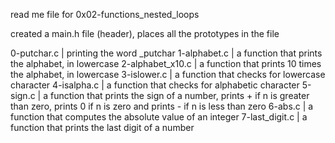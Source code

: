 read me file for 0x02-functions_nested_loops

created a main.h file (header), places all the prototypes in the file

0-putchar.c | printing the word _putchar
1-alphabet.c | a function that prints the alphabet, in lowercase
2-alphabet_x10.c | a function that prints 10 times the alphabet, in lowercase
3-islower.c | a function that checks for lowercase character
4-isalpha.c |  a function that checks for alphabetic character
5-sign.c | a function that prints the sign of a number, prints + if n is greater than zero, prints 0 if n is zero and prints - if n is less than zero
6-abs.c | a function that computes the absolute value of an integer
7-last_digit.c | a function that prints the last digit of a number
